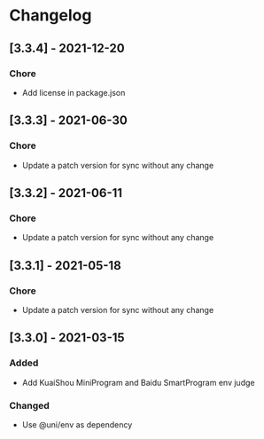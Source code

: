# Changelog

## [3.3.4] - 2021-12-20

### Chore

- Add license in package.json

## [3.3.3] - 2021-06-30

### Chore

- Update a patch version for sync without any change

## [3.3.2] - 2021-06-11

### Chore

- Update a patch version for sync without any change

## [3.3.1] - 2021-05-18

### Chore

- Update a patch version for sync without any change

## [3.3.0] - 2021-03-15

### Added

- Add KuaiShou MiniProgram and Baidu SmartProgram env judge

### Changed

- Use @uni/env as dependency

